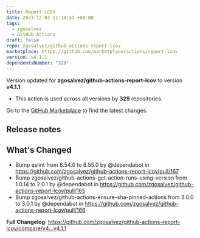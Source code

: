 ```yaml
---
title: Report LCOV
date: 2023-12-03 11:14:37 +00:00
tags:
  - zgosalvez
  - GitHub Actions
draft: false
repo: zgosalvez/github-actions-report-lcov
marketplace: https://github.com/marketplace/actions/report-lcov
version: v4.1.1
dependentsNumber: "329"
---
```



Version updated for **zgosalvez/github-actions-report-lcov** to version **v4.1.1**.
- This action is used across all versions by **329** repositories.

Go to the [GitHub Marketplace](https://github.com/marketplace/actions/report-lcov) to find the latest changes.

## Release notes

## What's Changed
* Bump eslint from 8.54.0 to 8.55.0 by @dependabot in https://github.com/zgosalvez/github-actions-report-lcov/pull/167
* Bump zgosalvez/github-actions-get-action-runs-using-version from 1.0.14 to 2.0.1 by @dependabot in https://github.com/zgosalvez/github-actions-report-lcov/pull/165
* Bump zgosalvez/github-actions-ensure-sha-pinned-actions from 3.0.0 to 3.0.1 by @dependabot in https://github.com/zgosalvez/github-actions-report-lcov/pull/166


**Full Changelog**: https://github.com/zgosalvez/github-actions-report-lcov/compare/v4...v4.1.1
